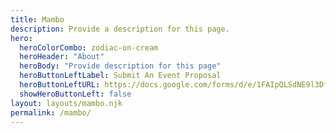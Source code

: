 ```yaml
---
title: Mambo
description: Provide a description for this page.
hero:
  heroColorCombo: zodiac-on-cream
  heroHeader: "About"
  heroBody: "Provide description for this page"
  heroButtonLeftLabel: Submit An Event Proposal
  heroButtonLeftURL: https://docs.google.com/forms/d/e/1FAIpQLSdNE9l3Df58coVJBav1ibV3LGiQZhsiAs9pf0-RcEZO0IQv7Q/viewform
  showHeroButtonLeft: false
layout: layouts/mambo.njk
permalink: /mambo/
---
```

